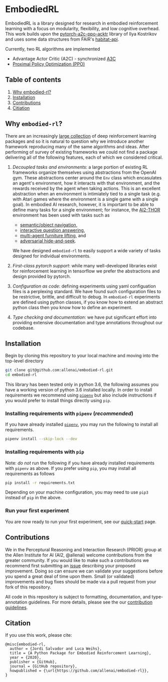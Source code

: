 # EmbodiedRL

EmbodiedRL is a library designed for research in embodied reinforcement learning with
a focus on modularity, flexibility, and low cognitive overhead. This work builds upon
the [pytorch-a2c-ppo-acktr](https://github.com/ikostrikov/pytorch-a2c-ppo-acktr-gail) 
library of Ilya Kostrikov and uses some data structures from FAIR's 
[habitat-api](https://github.com/facebookresearch/habitat-api).

Currently, two RL algorithms are implemented

* Advantage Actor Critic (A2C) - synchronized [A3C](https://arxiv.org/pdf/1602.01783v1.pdf)
* [Proximal Policy Optimization (PPO)](https://arxiv.org/pdf/1707.06347.pdf)

## Table of contents

1. [Why embodied-rl?](#why)
1. [Installation](#installation)
1. [Contributions](#contributions)
1. [Citiation](#citation)

## Why `embodied-rl`?

There are an increasingly 
[large collection](https://winderresearch.com/a-comparison-of-reinforcement-learning-frameworks-dopamine-rllib-keras-rl-coach-trfl-tensorforce-coach-and-more/) 
of deep reinforcement learning packages and so it is natural to question why we introduce another framework
reproducing many of the same algorithms and ideas. After performing of survey of existing frameworks we
could not find a package delivering all of the following features, each of which we considered critical.

1. *Decoupled tasks and environments*: a large portion of existing RL frameworks organize themselves using abstractions 
   from the OpenAI gym. These abstractions center around the `Env` class which encasulates an agent's environment,
   how it interacts with that environment, and the rewards received by the agent when taking actions. This 
   is an excellent abstraction when an environment is intimiately tied to a single task (e.g. with Atari games
   where the environment is a single game with a single goal). In embodied AI research, however, it is important to be 
   able to define many tasks for a single environment; for instance, the [AI2-THOR](https://ai2thor.allenai.org/)
   environment has been used with tasks such as  
   
    * [semantic/object navigation](https://arxiv.org/abs/1810.06543),
    * [interactive question answering](https://arxiv.org/abs/1712.03316),
    * [multi-agent furniture lifting](https://prior.allenai.org/projects/two-body-problem), and
    * [adversarial hide-and-seek](https://arxiv.org/abs/1912.08195).
   
    We have designed `embodied-rl` to easily support a wide variety of tasks designed for individual environments.

1. *First-class pytorch support*: while many well-developed libraries exist for reinforcement learning in 
   tensorflow we prefer the abstractions and design provided by pytorch.
1. *Configuration as code*: defining experiments using yaml configuation files is a perplexing standard. We have found
   such configuration files to be restrictive, brittle, and difficult to debug. In `embodied-rl` experiments are 
   defined using python classes, if you know how to extend an abstract python class then you know how to define an
   experiment.
1. *Type checking and documentation*: we have put significant effort into providing extensive documentation and type
   annotations throughout our codebase.


## Installation

Begin by cloning this repository to your local machine and moving into the top-level directory

```bash
git clone git@github.com:allenai/embodied-rl.git
cd embodied-rl
```

This library has been tested only in python 3.6, the following assumes you have a working
version of python 3.6 installed locally. In order to install requirements we recommend
using [`pipenv`](https://pipenv.kennethreitz.org/en/latest/) but also include instructions if
you would prefer to install things directly using `pip`.

### Installing requirements with `pipenv` (*recommended*)

If you have already installed [`pipenv`](https://pipenv.kennethreitz.org/en/latest/), you may
run the following to install all requirements.

```bash
pipenv install --skip-lock --dev
```

### Installing requirements with `pip`

Note: *do not* run the following if you have already installed requirements with `pipenv`
as above. If you prefer using `pip`, you may install all requirements as follows

```bash
pip install -r requirements.txt
```

Depending on your machine configuration, you may need to use `pip3` instead of `pip` in the
above.

### Run your first experiment

You are now ready to run your first experiment, see our [quick-start](./overview/quick-start.md) page.

## Contributions

We in the Perceptural Reasoning and Interaction Research (PRIOR) group at the
 Allen Institute for AI (AI2, @allenai) welcome contributions from the greater community. If
 you would like to make such a contributions we recommend first submitting an 
 [issue](https://github.com/allenai/embodied-rl/issues) describing your proposed improvement.
 Doing so can ensure we can validate your suggestions before you spend a great deal of time
 upon them. Small (or validated) improvements and bug fixes should be made via a pull request
 from your fork of this repository.
 
All code in this repository is subject to formatting, documentation, and type-annotation
guidelines. For more details, please see the our [contribution guidelines](./CONTRIBUTING.md).   
  
## Citation

If you use this work, please cite:

```text
@misc{embodied-rl,
  author = {Jordi Salvador and Luca Weihs},
  title = {A Python Package for Embodied Reinforcement Learning},
  year = {2020},
  publisher = {GitHub},
  journal = {GitHub repository},
  howpublished = {\url{https://github.com/allenai/embodied-rl}},
}

```